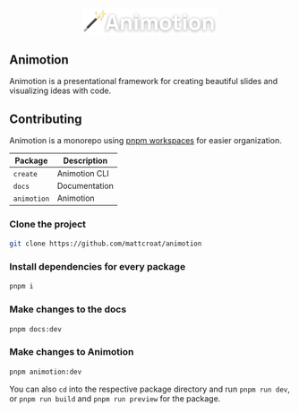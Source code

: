 <div align="center">
 <img width="240" src="packages/docs/static/logo.png" alt="Animotion logo">
</div>

## Animotion

Animotion is a presentational framework for creating beautiful slides and visualizing ideas with code.

## Contributing

Animotion is a monorepo using [pnpm workspaces](https://pnpm.io/workspaces) for easier organization.

| Package     | Description   |
| ----------- | ------------- |
| `create`    | Animotion CLI |
| `docs`      | Documentation |
| `animotion` | Animotion     |

### Clone the project

```sh
git clone https://github.com/mattcroat/animotion
```

### Install dependencies for every package

```sh
pnpm i
```

### Make changes to the docs

```sh
pnpm docs:dev
```

### Make changes to Animotion

```sh
pnpm animotion:dev
```

You can also `cd` into the respective package directory and run `pnpm run dev`, or `pnpm run build` and `pnpm run preview` for the package.

